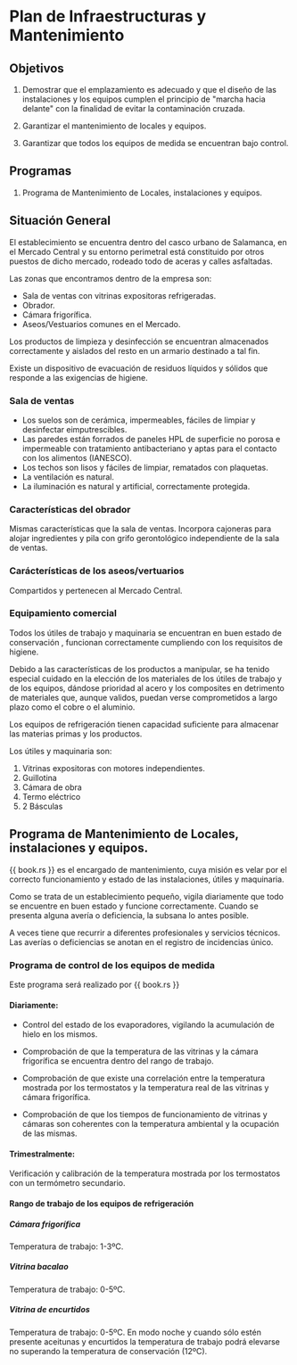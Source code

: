 # Plan de Infraestructuras y Mantenimiento

## Objetivos
1. Demostrar que el emplazamiento es adecuado y que el diseño de las instalaciones y los equipos cumplen el principio de "marcha hacia delante" con la finalidad de evitar la contaminación cruzada.

2. Garantizar el mantenimiento de locales y equipos.
3. Garantizar que todos los equipos de medida se encuentran bajo control.

## Programas
1. Programa de Mantenimiento de Locales, instalaciones y equipos.

## Situación General
El establecimiento se encuentra dentro del casco urbano de Salamanca, en el Mercado Central y su entorno perimetral está constituido por otros puestos de dicho mercado, rodeado todo de aceras y calles asfaltadas.

Las zonas que encontramos dentro de la empresa son:

* Sala de ventas con vitrinas expositoras refrigeradas.
* Obrador.
* Cámara frigorífica.
* Aseos/Vestuarios comunes en el Mercado.

Los productos de limpieza y desinfección se encuentran almacenados correctamente y aislados del resto en un armario destinado a tal fin.

Existe un dispositivo de evacuación de residuos líquidos y sólidos que responde a las exigencias de higiene.

### Sala de ventas
* Los suelos son de cerámica, impermeables, fáciles de limpiar y desinfectar eimputrescibles.
* Las paredes están forrados de paneles HPL de superficie no porosa e impermeable con tratamiento antibacteriano y aptas para el contacto con los alimentos (IANESCO).
* Los techos son lisos y fáciles de limpiar, rematados con plaquetas.
* La ventilación es natural.
* La iluminación es natural y artificial, correctamente protegida.

### Características del obrador
Mismas características que la sala de ventas. Incorpora cajoneras para alojar ingredientes y pila con grifo gerontológico independiente de la sala de ventas.

### Carácterísticas de los aseos/vertuarios
Compartidos y pertenecen al Mercado Central.

### Equipamiento comercial
Todos los útiles de trabajo y maquinaria se encuentran en buen estado de conservación , funcionan correctamente cumpliendo con los requisitos de
higiene.

Debido a las características de los productos a manipular, se ha tenido especial cuidado en la elección de los materiales de los útiles de trabajo y de los equipos, dándose prioridad al acero y los composites en detrimento de materiales que, aunque validos, puedan verse comprometidos a largo plazo como el cobre o el aluminio.

Los equipos de refrigeración tienen capacidad suficiente para almacenar las materias primas y los productos.

Los útiles y maquinaria son:

1. Vitrinas expositoras con motores independientes.
2. Guillotina
3. Cámara de obra
4. Termo eléctrico
5. 2 Básculas

## Programa de Mantenimiento de Locales, instalaciones y equipos.
{{ book.rs }} es el encargado de mantenimiento, cuya misión es velar por el correcto funcionamiento y estado de las instalaciones, útiles y maquinaria.

Como se trata de un establecimiento pequeño, vigila diariamente que todo se encuentre en buen estado y funcione correctamente. Cuando se presenta alguna avería o deficiencia, la subsana lo antes posible. 

A veces tiene que recurrir a diferentes profesionales y servicios técnicos. Las averías o deficiencias se anotan en el registro de incidencias único. 

### Programa de control de los equipos de medida
Este programa será realizado por {{ book.rs }}

#### Diariamente:
* Control del estado de los evaporadores, vigilando la acumulación de hielo en los mismos.

* Comprobación de que la temperatura de las vitrinas y la cámara frigorífica se encuentra dentro del rango de trabajo.

* Comprobación de que existe una correlación entre la temperatura mostrada por los termostatos y la temperatura real de las vitrinas y cámara frigorífica.

* Comprobación de que los tiempos de funcionamiento de vitrinas y cámaras son coherentes con la temperatura ambiental y la ocupación de las mismas.

#### Trimestralmente:
Verificación y calibración de la temperatura mostrada por los termostatos con un termómetro secundario.

#### Rango de trabajo de los equipos de refrigeración

##### Cámara frigorífica
Temperatura de trabajo: 1-3ºC.

##### Vitrina bacalao
Temperatura de trabajo: 0-5ºC.

##### Vitrina de encurtidos
Temperatura de trabajo: 0-5ºC. En modo noche y cuando sólo estén presente aceitunas y encurtidos la temperatura de trabajo podrá elevarse no superando la temperatura de conservación (12ºC).

